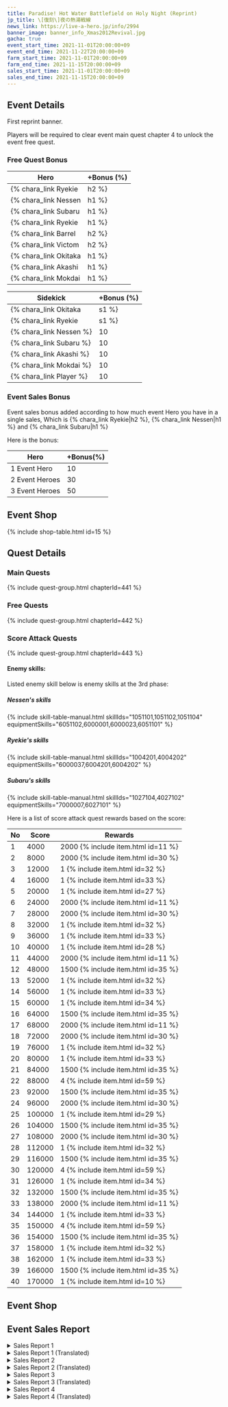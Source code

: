 ```yaml
---
title: Paradise! Hot Water Battlefield on Holy Night (Reprint)
jp_title: \[復刻\]夜の熱湯戦線
news_link: https://live-a-hero.jp/info/2994
banner_image: banner_info_Xmas2012Revival.jpg
gacha: true
event_start_time: 2021-11-01T20:00:00+09
event_end_time: 2021-11-22T20:00:00+09
farm_start_time: 2021-11-01T20:00:00+09
farm_end_time: 2021-11-15T20:00:00+09
sales_start_time: 2021-11-01T20:00:00+09
sales_end_time: 2021-11-15T20:00:00+09
---
```


## Event Details

First reprint banner.

Players will be required to clear event main quest chapter 4 to unlock the event free quest.

### Free Quest Bonus

| Hero | +Bonus (%)|
|------------|--------------|
| {% chara_link Ryekie|h2 %} | 40 |
| {% chara_link Nessen|h1 %}  | 40 |
| {% chara_link Subaru|h1 %}  | 30 |
| {% chara_link Ryekie|h1 %} | 20 |
| {% chara_link Barrel|h2 %} | 20 |
| {% chara_link Victom|h2 %} | 20 |
| {% chara_link Okitaka|h1 %} | 10 |
| {% chara_link Akashi|h1 %}  | 10 |
| {% chara_link Mokdai|h1 %} | 10 | 


| Sidekick | +Bonus (%) |
|-------------|---------------|
| {% chara_link Okitaka|s1 %} | 10 | 
| {% chara_link Ryekie|s1 %} | 10 | 
| {% chara_link Nessen %}  | 10 | 
| {% chara_link Subaru %}  | 10 | 
| {% chara_link Akashi %} | 10 | 
| {% chara_link Mokdai %} | 10 | 
| {% chara_link Player %} | 10 | 

### Event Sales Bonus

Event sales bonus added according to how much event Hero you have in a single sales, Which is
{% chara_link Ryekie|h2 %}, {% chara_link Nessen|h1 %} and {% chara_link Subaru|h1 %}  

Here is the bonus:

| Hero   | +Bonus(%) |
|--------|-----------|
| 1 Event Hero   |     10    |
| 2 Event Heroes |     30    |
| 3 Event Heroes |     50    |


## Event Shop

{% include shop-table.html id=15 %}

## Quest Details

### Main Quests

{% include quest-group.html chapterId=441 %}

### Free Quests

{% include quest-group.html chapterId=442 %}

### Score Attack Quests

{% include quest-group.html chapterId=443 %}

#### Enemy skills:

Listed enemy skill below is enemy skills at the 3rd phase:

##### Nessen's skills

{% include skill-table-manual.html skillIds="1051101,1051102,1051104" equipmentSkills="6051102,6000001,6000023,6051101" %}

##### Ryekie's skills

{% include skill-table-manual.html skillIds="1004201,4004202" equipmentSkills="6000037,6004201,6004202" %}

##### Subaru's skills

{% include skill-table-manual.html skillIds="1027104,4027102" equipmentSkills="7000007,6027101" %}

Here is a list of score attack quest rewards based on the score:

| No  | Score      | Rewards      |
|----|-----------------------------------------------------------|----------------|
| 1  | 4000 | 2000 {% include item.html id=11 %}    |
| 2  | 8000 | 2000 {% include item.html id=30 %}     |
| 3  | 12000 | 1 {% include item.html id=32 %}    |
| 4  | 16000 | 1 {% include item.html id=33 %}    |
| 5  | 20000 | 1 {% include item.html id=27 %}    |
| 6  | 24000 | 2000 {% include item.html id=11 %}    |
| 7  | 28000 | 2000 {% include item.html id=30 %}     |
| 8  | 32000 | 1 {% include item.html id=32 %}    |
| 9  | 36000 | 1 {% include item.html id=33 %}    |
| 10 | 40000 | 1 {% include item.html id=28 %}    |
| 11 | 44000 | 2000 {% include item.html id=11 %}    |
| 12 | 48000 | 1500 {% include item.html id=35 %}    |
| 13 | 52000 | 1 {% include item.html id=32 %}    |
| 14  | 56000 | 1 {% include item.html id=33 %}    |
| 15  | 60000 | 1 {% include item.html id=34 %}    |
| 16  | 64000 | 1500 {% include item.html id=35 %}    |
| 17  | 68000 | 2000 {% include item.html id=11 %}    |
| 18  | 72000 | 2000 {% include item.html id=30 %}    |
| 19 | 76000 | 1 {% include item.html id=32 %}   |
| 20  | 80000 | 1 {% include item.html id=33 %}    |
| 21  | 84000 | 1500 {% include item.html id=35 %}    |
| 22 | 88000 | 4 {% include item.html id=59 %}     |
| 23  | 92000 | 1500 {% include item.html id=35 %}   |
| 24  | 96000 | 2000 {% include item.html id=30 %}    |
| 25  | 100000 | 1 {% include item.html id=29 %}    |
| 26  | 104000 | 1500 {% include item.html id=35 %}    |
| 27  | 108000 | 2000 {% include item.html id=30 %}     |
| 28  | 112000 | 1 {% include item.html id=32 %}    |
| 29  | 116000 | 1500 {% include item.html id=35 %}    |
| 30  | 120000 | 4 {% include item.html id=59 %}    |
| 31  | 126000 | 1 {% include item.html id=34 %}    |
| 32 | 132000 | 1500 {% include item.html id=35 %}  |
| 33 | 138000 | 2000 {% include item.html id=11 %}   |
| 34 | 144000 | 1 {% include item.html id=33 %}    |
| 35 | 150000 | 4 {% include item.html id=59 %}    |
| 36 | 154000 | 1500 {% include item.html id=35 %}    |
| 37  | 158000 | 1 {% include item.html id=32 %}    |
| 38 | 162000 | 1 {% include item.html id=33 %}    |
| 39 | 166000 | 1500 {% include item.html id=35 %}    |
| 40 | 170000 | 1 {% include item.html id=10 %}    |

## Event Shop


## Event Sales Report

<details><summary>Sales Report 1</summary>
<p>温泉地での仕事を終えた <code>character0</code> と <code>character1</code> 。<br>折角なので、ひと風呂浴びてから帰る事
にした。<br><br>ヒーローライブ直後ゆえに、ヒーローファンと遭遇すると、<br>のんびり入っていられないだろうと言う <code>character1</code> 。<br> <code>character0</code> も同調し、貸切風呂を手配したが、<br>当たり前のことながら、一緒に入るか<br>順番に入るかの２択を迫られる。<br><br> <code>character0</code> は悩んだが、 <code>character1</code> はあっさりと<br>一緒に入る事を提案。帰りの電車までさほど時間も無いため、 <code>character0</code> は承諾した。<br><br>しかし入浴中、どうして
も目のやり場に困って<br>ゆっくりできない <code>character0</code> 。<br> <code>character1</code> も、自分から提案はしたものの、湯に浸かる <code>character0</code> が気になってしょうがない。<br><br>結局、お互いがお互いを意識し過ぎた結果、<br>
のぼせてしまい、電車を逃した。
</p>
</details>

<details><summary>Sales Report 1 (Translated)</summary>
<p> <code>character0</code> and <code>character1</code> have finished their work in the hot spring area. There was still a little time, so they decided to go home after taking a bath.<br><br> <code>character1</code> says that if he encounters a fan of his in this state, he won't be able to take it easy bebecause he's a mess after the hero live.<br> <code>character0</code> agreed and arranged a private bath, but due to circumstances only one bath is available and the two are forced to choose between bathing together or taking turns. <code>character0</code> was worried, but suggested that <code>character1</code> enter with him since wasn't much time left before the last train.<br><br>However, while taking a bath, <code>character0</code> can't relax because he doesn't know where to let his eyes rest.<br>Although he made the suggestions to <code>character1</code> ,he cannot help but fret about sharing the bath like this.<br><br>In the end, as a result of each other being too conscious of each other, they were overwhelmed and missed the train.
</p>
</details>

<details><summary>Sales Report 2</summary>
<p>夜分遅くに仕事を終えた <code>character0</code> と <code>character1</code> 。<br>クリスマスムードの漂う街も、すっかり
人の波が落ち着き、<br>イルミネーションと雪が幻想的な風景をつくり出している。<br><br>駐車場の前で、 <code>character1</code> がふと立ち止まる。<br>どうしたのかと声をかける <code>character0</code> 。<br><br>振り向いた <code>character1</code>
の手には、小さな包み。<br>クリスマスだから、とプレゼントを用意してきたという。<br>何だか照れ臭そうな <code>character1</code> の様子に、<br> <code>character0</code> は思わず吹き出してしまう。<br><br>プレゼントを受け取り、素直な感謝の言葉を<br>伝える <code>character0</code> 。 <code>character1</code> も嬉しそうに返答する。<br>さて、お返しはどうしようか……と、<br> <code>character0</code> は思案しながら、帰路についた。<br><br>後日、しっかりとお返しのプレゼントは贈ったが、<br>内容
については伏せておくこととする。
</p>
</details>

<details><summary>Sales Report 2 (Translated)</summary>
<p> <code>character0</code> and <code>character1</code> finished their work late at night.<br>The city's christmas mood has calmed down,<br>The snow and illumination work together to create an illusion like scenery.<br><br>In front of the parking lot, <code>character1</code> suddenly halts.<br>What's the matter? Say  <code>character0</code> .<br><br> <code>character1</code> turned around and in their hands there is a small package.<br>They have prepared a present because it's christmas.<br> <code>character1</code> says so while being embarassed,<br> <code>character0</code> couldn't help but burst out laughing.<br><br>Accepting the present, <code>character0</code> says honest words of gratitude.<br> <code>character1</code> too happily answer it.<br>Now, what should I do in return…<br> <code>character0</code> ponders this question while on their way back.<br><br>Later on, the return present has been given,<br>As to what present it was, it will be kept under wraps.
</p>
</details>

<details><summary>Sales Report 3</summary>
<p>仕事後、打ち上げ兼忘年会と称して、<br>その日のメンバーで宴会が催された。<br><br>盛り上がってきたとやけにはしゃぐ <code>character0</code> 。<br>介護するかの如くそれを宥める <code>character1</code> 。<br><br>悪酔いしたかのように管を巻く <code>character2</code> 。<br>適当に相槌を打ち、油を注ぐ <code>character3</code> 。<br><br>ただでさえ収集が付かなくなって きたのに、<br>勢いで脱ぎはじめる <code>character2</code> 。<br>ほぼシラフだった <code>character1</code> だけでなく、<br> <code>character0</code> や <code>character3</code> も流石に驚き、<br> <code>character2</code> を何とかして落ち着かせ、 服を着せた。<br><br>翌日、何があったのかを聞いて、<br>赤面して黙り込む <code>character2</code> 。<br>何とかフォローしよ うとする <code>character3</code> 。<br>もはやフォローを放棄している <code>character0</code> 。<br><br>当分このメンバーでの宴会は控えようと、<br>心に決めた <code>character1</code> であった。
</p>
</details>

<details><summary>Sales Report 3 (Translated)</summary>
<p> After work, it was decided that a year end party will be held,<br>the participants of the banquet was the members who are present that day.<br><br>The over excited and in high spirits <code>character0</code> .<br>Caring and pacifying <code>character1</code> .<br><br>The very drunk and blabbering <code>character2</code> .<br>Listening and encouraging <code>character3</code> .<br><br>Things are getting out of hand, <br> <code>character2</code> started to undress.<br>Not only <code>character1</code> who is almost sober,<br> but also <code>character0</code> and <code>character3</code> ,<br>all of them are surprised by the turn of events,<br>and urge <code>character2</code> to calm down and put back their clothes.<br><br>The next day, when asked what had happened.<br> <code>character2</code> blushed and fell silent.<br> <code>character3</code> still tries to ask about it.<br>While <code>character0</code> no longer ask about the matter.<br><br><code>character1</code> secretly decided to never have another party with these members in the future.
</p>
</details>

<details><summary>Sales Report 4</summary>
<p>仕事後、温泉宿に宿泊することになった。<br>日頃の疲れがたまっているのか、 <code>character0</code> は<br>風呂から帰ってくると、すぐに寝始める。<br><br>日頃何をされているのか分からないが、<br> <code>character0</code> への悪戯を企てる <code>character1</code> 。<br> <code>character2</code> は制しようとするが、 <code>character3</code> まで何故か<br>ノリノリで、悪戯は決行されてしまう。<br><br>翌日、目を覚ますと顔に落書きされている<br>ことに気付き、さすがに怒る <code>character0</code> 。<br> <code>character2</code> は問いただされ、実行犯を白状。<br>気持ちよさそうに眠っていた <code>character1</code> と <code>character3</code> は<br>すぐさま叩き起こされ、制裁が加えられた。<br><br>その後、朝風呂に入ろうと風呂に向かった<br> <code>character0</code> は、服を脱いだ時に、<br>あらぬ場所にまで落書きされていることに気付く。<br><br> <code>character1</code> と <code>character3</code> に更なる制裁が加えられたのは、<br>いうまでも無いことだろう。
</p>
</details>

<details><summary>Sales Report 4 (Translated)</summary>
<p>After work, it was decided that they will stay at an onsen hotel.<br>Maybe because they've accumulated tiredness from  usual daily work, <br> <code>character0</code> after returning from bath soon started to sleep.<br><br>It was unknown what is <code>character0</code> 's usual daily work but,<br><code>character1</code> is plotting to prank them.<br> <code>character2</code> is holding them back, but even <code>character3</code> wanted to participate, and so they started the prank.<br><br>The next day, <code>character0</code> woke up and realized that their face has been scribbled, of course they got angry.<br>After being inquired <code>character2</code> confess to them about the perpretrators.<br> <code>character1</code> and <code>character3</code> ,who are sleeping soundly, immediately got hit and punished on spot.<br><br>Afterwards, when trying to take a morning bath <code>character0</code> realized that their whole body have been scribbled,<br> there are even scribbles on unexpected place.<br><br>It goes without saying that <code>character1</code> and <code>character3</code> will further get their just desserts.
</p>
</details>
